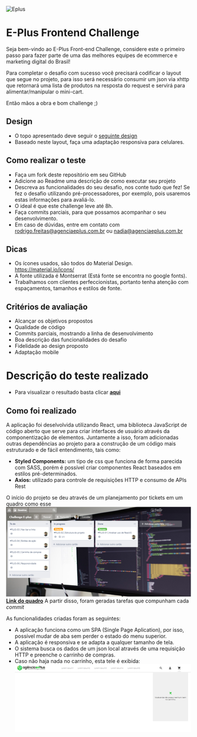 ![Eplus](https://www.agenciaeplus.com.br/wp-content/themes/eplus/images/agencia-eplus-n-logo.png)

# E-Plus Frontend Challenge

Seja bem-vindo ao E-Plus Front-end Challenge, considere este o primeiro passo para fazer parte de uma das melhores equipes de ecommerce e marketing digital do Brasil!

Para completar o desafio com sucesso você precisará codificar o layout que segue no projeto, para isso será necessário consumir um json via xhttp que retornará uma lista de produtos na resposta do request e servirá para alimentar/manipular o mini-cart.

Então mãos a obra e bom challenge ;)

## Design

- O topo apresentado deve seguir o [seguinte design](https://projects.invisionapp.com/share/NARHXUS6HCF#/357617423_Eplus)
- Baseado neste layout, faça uma adaptação responsiva para celulares.

## Como realizar o teste

- Faça um fork deste repositório em seu GitHub
- Adicione ao Readme uma descrição de como executar seu projeto
- Descreva as funcionalidades do seu desafio, nos conte tudo que fez! Se fez o desafio utilizando pré-processadores, por exemplo, pois usaremos estas informações para avaliá-lo.
- O ideal é que este challenge leve até 8h.
- Faça commits parciais, para que possamos acompanhar o seu desenvolvimento.
- Em caso de dúvidas, entre em contato com rodrigo.freitas@agenciaeplus.com.br ou nadia@agenciaeplus.com.br

## Dicas

- Os ícones usados, são todos do Material Design. https://material.io/icons/
- A fonte utilizada é Montserrat (Está fonte se encontra no google fonts).
- Trabalhamos com clientes perfeccionistas, portanto tenha atenção com espaçamentos, tamanhos e estilos de fonte.

## Critérios de avaliação

- Alcançar os objetivos propostos
- Qualidade de código
- Commits parciais, mostrando a linha de desenvolvimento
- Boa descrição das funcionalidades do desafio
- Fidelidade ao design proposto
- Adaptação mobile

# Descrição do teste realizado

- Para visualizar o resultado basta clicar [**aqui**](https://challenge-eplus-caio.herokuapp.com/)

## Como foi realizado

A aplicação foi deselvolvida utilizando React, uma biblioteca JavaScript de código aberto que serve para criar interfaces de usuário através da componentização de elementos.
Juntamente a isso, foram adicionadas outras dependências ao projeto para a construção de um código mais estruturado e de fácil entendimento, tais como:
- **Styled Components:** um tipo de css que funciona de forma parecida com SASS, porém é possível criar componentes React baseados em estilos pré-determinados.
- **Axios:** utilizado para controle de requisições HTTP e consumo de APIs Rest

O início do projeto se deu através de um planejamento por tickets em um quadro como esse
![board](docs/board.PNG)
[**Link do quadro**](https://trello.com/b/MvkjTSxS/challenge-e-plus)
A partir disso, foram geradas tarefas que compunham cada _commit_

As funcionalidades criadas foram as seguintes:
- A aplicação funciona como um SPA (Single Page Aplication), por isso, possível mudar de aba sem perder o estado do menu superior.
- A aplicação é responsiva e se adapta a qualquer tamanho de tela.
- O sistema busca os dados de um json local através de uma requisição HTTP e preenche o carrinho de compras.
- Caso não haja nada no carrinho, esta tele é exibida:
![board](docs/carrinho.PNG)
